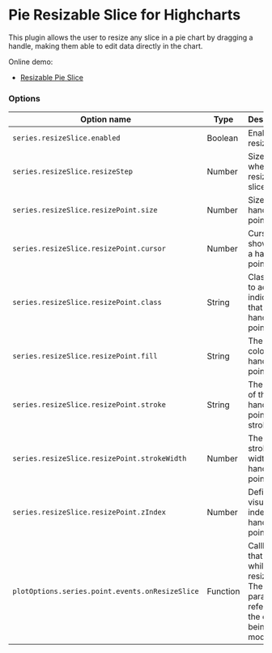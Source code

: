 Pie Resizable Slice for Highcharts
================
This plugin allows the user to resize any slice in a pie chart by dragging a handle, making them able to edit data directly in the chart.

Online demo:

* [Resizable Pie Slice](https://jsfiddle.net/k9epaa3q/)

### Options

| Option name | Type | Description |
| ----------- | ---- | ----------- |
| `series.resizeSlice.enabled` | Boolean | Enable resize slice.|
| `series.resizeSlice.resizeStep` | Number | Size of step when resizing a slice.|
| `series.resizeSlice.resizePoint.size` | Number | Size of handle point.|
| `series.resizeSlice.resizePoint.cursor` | Number | Cursor to show over a handle point.|
| `series.resizeSlice.resizePoint.class` | String | Class used to add and indicate that is handle point.|
| `series.resizeSlice.resizePoint.fill` | String | The fill color of the handle point.|
| `series.resizeSlice.resizePoint.stroke` | String | The color of the handle point stroke.|
| `series.resizeSlice.resizePoint.strokeWidth` | Number | The pixel stroke width of the handle point.|
| `series.resizeSlice.resizePoint.zIndex` | Number | Define the visual z index of the handle point.|
| `plotOptions.series.point.events.onResizeSlice` | Function | Callback that fires while resizing. The point parameter refers to the data being modified.|

